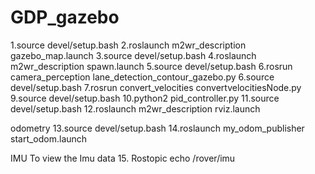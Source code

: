 # GDP_gazebo
1.source devel/setup.bash
2.roslaunch m2wr_description gazebo_map.launch
3.source devel/setup.bash
4.roslaunch m2wr_description spawn.launch
5.source devel/setup.bash
6.rosrun camera_perception lane_detection_contour_gazebo.py
6.source devel/setup.bash
7.rosrun convert_velocities convertvelocitiesNode.py
9.source devel/setup.bash
10.python2 pid_controller.py
11.source devel/setup.bash
12.roslaunch m2wr_description rviz.launch

odometry
13.source devel/setup.bash
14.roslaunch my_odom_publisher start_odom.launch

IMU
To view the Imu data
15. Rostopic echo /rover/imu 
